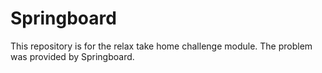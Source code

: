 # Springboard
This repository is for the relax take home challenge module. The problem was provided by Springboard.

